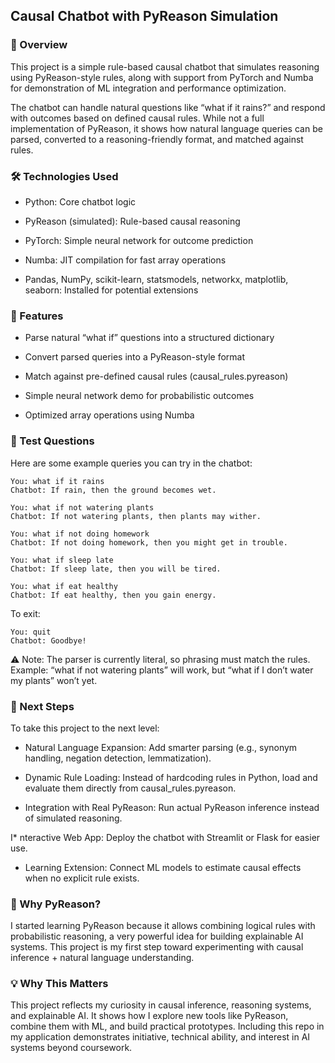 ## Causal Chatbot with PyReason Simulation
### 📌 Overview

This project is a simple rule-based causal chatbot that simulates reasoning using PyReason-style rules, along with support from PyTorch and Numba for demonstration of ML integration and performance optimization.

The chatbot can handle natural questions like “what if it rains?” and respond with outcomes based on defined causal rules. While not a full implementation of PyReason, it shows how natural language queries can be parsed, converted to a reasoning-friendly format, and matched against rules.

### 🛠️ Technologies Used

* Python: Core chatbot logic

* PyReason (simulated): Rule-based causal reasoning

* PyTorch: Simple neural network for outcome prediction

* Numba: JIT compilation for fast array operations

* Pandas, NumPy, scikit-learn, statsmodels, networkx, matplotlib, seaborn: Installed for potential extensions


### 🚀 Features

* Parse natural “what if” questions into a structured dictionary

* Convert parsed queries into a PyReason-style format

* Match against pre-defined causal rules (causal_rules.pyreason)

* Simple neural network demo for probabilistic outcomes

* Optimized array operations using Numba

### 🧪 Test Questions

Here are some example queries you can try in the chatbot:

```
You: what if it rains
Chatbot: If rain, then the ground becomes wet.

You: what if not watering plants
Chatbot: If not watering plants, then plants may wither.

You: what if not doing homework
Chatbot: If not doing homework, then you might get in trouble.

You: what if sleep late
Chatbot: If sleep late, then you will be tired.

You: what if eat healthy
Chatbot: If eat healthy, then you gain energy.

```
To exit:

```
You: quit
Chatbot: Goodbye!
```


⚠️ Note: The parser is currently literal, so phrasing must match the rules. Example: “what if not watering plants” will work, but “what if I don’t water my plants” won’t yet.

### 🔮 Next Steps

To take this project to the next level:

* Natural Language Expansion: Add smarter parsing (e.g., synonym handling, negation detection, lemmatization).

* Dynamic Rule Loading: Instead of hardcoding rules in Python, load and evaluate them directly from causal_rules.pyreason.

* Integration with Real PyReason: Run actual PyReason inference instead of simulated reasoning.

I* nteractive Web App: Deploy the chatbot with Streamlit or Flask for easier use.

* Learning Extension: Connect ML models to estimate causal effects when no explicit rule exists.

### 🎯 Why PyReason?

I started learning PyReason because it allows combining logical rules with probabilistic reasoning, a very powerful idea for building explainable AI systems. This project is my first step toward experimenting with causal inference + natural language understanding.

### 💡 Why This Matters

This project reflects my curiosity in causal inference, reasoning systems, and explainable AI. It shows how I explore new tools like PyReason, combine them with ML, and build practical prototypes. Including this repo in my application demonstrates initiative, technical ability, and interest in AI systems beyond coursework.
